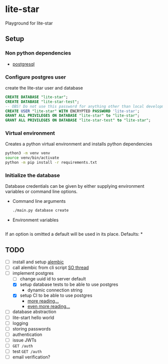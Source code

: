 # lite-star
Playground for lite-star

## Setup
### Non python dependencies
* [postgresql](https://www.postgresql.org/download/)
### Configure postgres user
create the lite-star user and database
```sql
CREATE DATABASE "lite-star";
CREATE DATABASE "lite-star-test";
-- OBS! Do not use this password for anything other than local development!
CREATE USER "lite-star" WITH ENCRYPTED PASSWORD 'lite-star';
GRANT ALL PRIVILEGES ON DATABASE "lite-star" to "lite-star";
GRANT ALL PRIVILEGES ON DATABASE "lite-star-test" to "lite-star";
```
### Virtual environment
Creates a python virtual environment and installs python dependencies 
```bash
python3 -m venv venv
source venv/bin/activate
python -m pip install -r requirements.txt
```
### Initialize the database
Database credentials can be given by either supplying environment variables or command line options. 

* Command line arguments
  ```bash
  ./main.py database create 
  ```
* Environment variables
  ```bash
  
  ```
If an option is omitted a default will be used in its place. 
Defaults:
* 
## TODO
- [ ] install and setup [alembic](https://alembic.sqlalchemy.org/en/latest/)
- [ ] call alembic from cli script [SO thread](https://stackoverflow.com/questions/24622170/using-alembic-api-from-inside-application-code)
- [ ] implement postgres
  - [ ] change uuid id to server default 
  - [x] setup database tests to be able to use postgres
    * dynamic connection string
  - [x] setup CI to be able to use postgres 
    * [more reading...](https://medium.com/qest/database-for-ci-cd-tests-quickly-and-inexpensively-96e3116ce72f)
    * [even more reading...](https://docs.github.com/en/actions/using-containerized-services/creating-postgresql-service-containers)
- [ ] database abstraction
- [ ] lite-start hello world
- [ ] logging
- [ ] storing passwords
- [ ] authentication
- [ ] issue JWTs
- [ ] `GET /auth`
- [ ] test `GET /auth`
- [ ] email verification?
